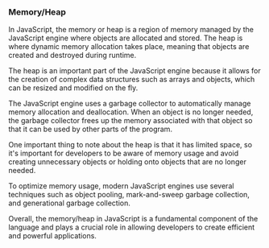 ### Memory/Heap

In JavaScript, the memory or heap is a region of memory managed by the JavaScript engine where objects are allocated and stored. The heap is where dynamic memory allocation takes place, meaning that objects are created and destroyed during runtime.

The heap is an important part of the JavaScript engine because it allows for the creation of complex data structures such as arrays and objects, which can be resized and modified on the fly.

The JavaScript engine uses a garbage collector to automatically manage memory allocation and deallocation. When an object is no longer needed, the garbage collector frees up the memory associated with that object so that it can be used by other parts of the program.

One important thing to note about the heap is that it has limited space, so it's important for developers to be aware of memory usage and avoid creating unnecessary objects or holding onto objects that are no longer needed.

To optimize memory usage, modern JavaScript engines use several techniques such as object pooling, mark-and-sweep garbage collection, and generational garbage collection.

Overall, the memory/heap in JavaScript is a fundamental component of the language and plays a crucial role in allowing developers to create efficient and powerful applications.
